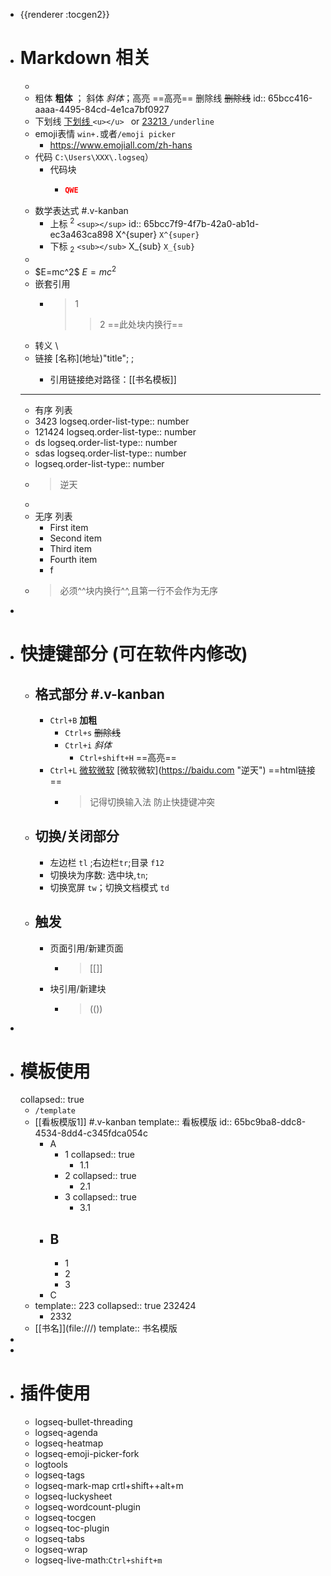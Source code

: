 - {{renderer :tocgen2}}
- # Markdown 相关
	-
	- 粗体 __粗体__ ； 斜体 *斜体*；高亮 ==高亮== 删除线 ~~删除线~~
	  id:: 65bcc416-aaaa-4495-84cd-4e1ca7bf0927
	- 下划线 <u>下划线         </u> `<u></u> ` or <ins>23213        </ins> `/underline`
	- emoji表情 `win+.`或者`/emoji picker`
		- <https://www.emojiall.com/zh-hans>
	- 代码  `C:\Users\XXX\.logseq`）
		- 代码块
			- ```json
			  QWE
			  
			  
			  ```
	- 数学表达式 #.v-kanban
		- 上标  <sup>2</sup> `<sup></sup>`
		  id:: 65bcc7f9-4f7b-42a0-ab1d-ec3a463ca898
		  X^{super} `X^{super}`
		- 下标  <sub>2</sub> `<sub></sub>`
		  X_{sub} `X_{sub}`
	-
	- \$E=mc^2$   $E=mc^2$
	- 嵌套引用
		- >1
		  >>2 ==此处块内换行==
	- 转义 \
	- 链接 \[名称](地址)"title"; <URL>;
		- 引用链接绝对路径：[[书名模板]]
	- ------
	- 有序  列表
	- 3423
	  logseq.order-list-type:: number
	- 121424
	  logseq.order-list-type:: number
	- ds
	  logseq.order-list-type:: number
	- sdas
	  logseq.order-list-type:: number
	- logseq.order-list-type:: number
	- >逆天
	-
	- 无序 列表
	  + First item
	  + Second item
	  + Third item
	  + Fourth item
	  * f
	- >必须^^块内换行^^,且第一行不会作为无序
-
- # 快捷键部分 (可在软件内修改)
	- ## 格式部分 #.v-kanban
		- `Ctrl+B` **加粗**
			- `Ctrl+s` ~~删除线~~
			- `Ctrl+i` *斜体*
				- `Ctrl+shift+H`  ==高亮==
		- `Ctrl+L` [微软微软](https://baidu.com "逆天")  \[微软微软](https://baidu.com "逆天") ==html链接==
			- >记得切换输入法 防止快捷键冲突
	- ## 切换/关闭部分
		- 左边栏 `tl`  ;右边栏`tr`;目录 `f12`
		- 切换块为序数: 选中块,`tn`;
		- 切换宽屏 `tw`；切换文档模式 `td`
	- ## 触发
		- 页面引用/新建页面
			- > [[]]
		- 块引用/新建块
			- >(())
-
- # 模板使用
  collapsed:: true
	- `/template`
	- [[看板模版1]] #.v-kanban
	  template:: 看板模版
	  id:: 65bc9ba8-ddc8-4534-8dd4-c345fdca054c
		- A
			- 1
			  collapsed:: true
				- 1.1
			- 2
			  collapsed:: true
				- 2.1
			- 3
			  collapsed:: true
				- 3.1
		- B
			-
			- 1
			- 2
			- 3
		- C
	- template:: 223
	  collapsed:: true
	  232424
		- 2332
	- \[[书名]](file:///)
	  template:: 书名模版
-
-
- # 插件使用
	- logseq-bullet-threading
	- logseq-agenda
	- logseq-heatmap
	- logseq-emoji-picker-fork
	- logtools
	- logseq-tags
	- logseq-mark-map crtl+shift++alt+m
	- logseq-luckysheet
	- logseq-wordcount-plugin
	- logseq-tocgen
	- logseq-toc-plugin
	- logseq-tabs
	- logseq-wrap
	- logseq-live-math:`Ctrl+shift+m`